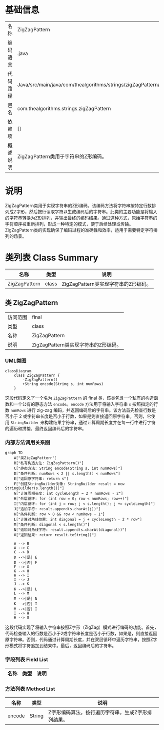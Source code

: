 # 基础信息

|      |      |
|------|------|
| 名称 | ZigZagPattern |
| 编码语言 | .java |
| 代码路径 | Java/src/main/java/com/thealgorithms/strings/zigZagPattern/ZigZagPattern.java |
| 包名 | com.thealgorithms.strings.zigZagPattern |
| 依赖项 | [] |
| 概述说明 | ZigZagPattern类用于字符串的Z形编码。 |

# 说明

ZigZagPattern类用于实现字符串的Z形编码。该编码方法将字符串按特定行数排列成Z字形，然后按行读取字符以生成编码后的字符串。此类的主要功能是将输入的字符串转换为Z形排列，并输出最终的编码结果。通过这种方式，原始字符串的字符顺序被重新排列，形成一种特定的模式，便于后续处理或传输。ZigZagPattern类的实现确保了编码过程的准确性和效率，适用于需要特定字符排列的场景。

# 类列表 Class Summary

| 名称   | 类型  | 说明 |
|-------|------|-------------|
| ZigZagPattern | class | ZigZagPattern类实现字符串的Z形编码。 |



## 类 ZigZagPattern

|      |      |
|------|------|
| 访问范围 | final |
| 类型 | class |
| 名称 | ZigZagPattern |
| 说明 | ZigZagPattern类实现字符串的Z形编码。 |


### UML类图

```mermaid
classDiagram
    class ZigZagPattern {
        -ZigZagPattern()
        +String encode(String s, int numRows)
    }
```

这段代码定义了一个名为 `ZigZagPattern` 的 final 类，该类包含一个私有的构造函数和一个公有的静态方法 `encode`。`encode` 方法用于将输入字符串 `s` 按照指定的行数 `numRows` 进行 zig-zag 编码，并返回编码后的字符串。该方法首先检查行数是否小于 2 或字符串长度是否小于行数，如果是则直接返回原字符串。否则，它使用 `StringBuilder` 来构建结果字符串，通过计算周期长度并在每一行中进行字符的遍历和拼接，最终返回编码后的字符串。


### 内部方法调用关系图

```mermaid
graph TD
    A["类ZigZagPattern"]
    B["私有构造方法: ZigZagPattern()"]
    C["静态方法: String encode(String s, int numRows)"]
    D["条件判断: numRows < 2 || s.length() < numRows"]
    E["返回原字符串: return s"]
    F["创建StringBuilder对象: StringBuilder result = new StringBuilder(s.length())"]
    G["计算周期长度: int cycleLength = 2 * numRows - 2"]
    H["外层循环: for (int row = 0; row < numRows; row++)"]
    I["内层循环: for (int j = row; j < s.length(); j += cycleLength)"]
    J["追加字符: result.append(s.charAt(j))"]
    K["条件判断: row > 0 && row < numRows - 1"]
    L["计算对角线位置: int diagonal = j + cycleLength - 2 * row"]
    M["条件判断: diagonal < s.length()"]
    N["追加对角线字符: result.append(s.charAt(diagonal))"]
    O["返回结果: return result.toString()"]

    A --> B
    A --> C
    C --> D
    D -->|是| E
    D -->|否| F
    F --> G
    G --> H
    H --> I
    I --> J
    J --> K
    K -->|是| L
    L --> M
    M -->|是| N
    K -->|否| I
    M -->|否| I
    I --> H
    H --> O
```

这段代码实现了将输入字符串按照Z字形（ZigZag）模式进行编码的功能。首先，代码检查输入的行数是否小于2或字符串长度是否小于行数，如果是，则直接返回原字符串。否则，代码通过计算周期长度，并在双层循环中遍历字符串，按照Z字形模式将字符追加到结果中。最后，返回编码后的字符串。

### 字段列表 Field List

| 名称  | 类型  | 说明 |
|-------|-------|------|

### 方法列表 Method List

| 名称  | 类型  | 说明 |
|-------|-------|------|
| encode | String | Z字形编码算法，按行遍历字符串，生成Z字形排列结果。 |




